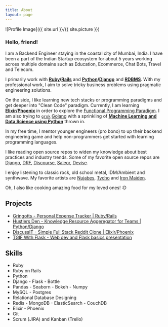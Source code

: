 ```yaml
---
title: About
layout: page
---
```

![Profile Image]({{ site.url }}/{{ site.picture }})

### Hello, friend!

I am a Backend Engineer staying in the coastal city of Mumbai, India. I have been a part of the Indian Startup ecosystem for about 5 years working across multiple domains such as Education, Ecommerce, Chat Bots, Travel and Telecom.

I primarily work with **[Ruby](https://www.ruby-lang.org/en/)/[Rails](https://rubyonrails.org/)** and **[Python](https://www.python.org/)/[Django](https://www.djangoproject.com/)** and [**RDBMS**](https://en.wikipedia.org/wiki/Relational_database). With my professional work, I aim to solve tricky business problems using pragmatic engineering solutions.

On the side, I like learning new tech stacks or programming paradigms and get deeper into "Clean Code" paradigm. Currently, I am learning **[Elixir](https://elixir-lang.org/)/[Phoenix](https://phoenixframework.org/)** in order to explore the [Functional Programming Paradigm](https://en.wikipedia.org/wiki/Functional_programming). I am also trying to [`grok`](https://www.urbandictionary.com/define.php?term=grok) [Golang](https://golang.org/) with a sprinkling of **[Machine Learning and Data Science using Python](https://www.python-course.eu/machine_learning.php)** thrown in.

In my free time, I mentor younger engineers (pro bono) to up their backend engineering game and help non-programmers get started with learning programming languages.

I like reading open source repos to widen my knowledge about best practices and industry trends. Some of my favorite open source repos are [Django](https://github.com/django/django), [DRF](https://github.com/encode/django-rest-framework), [Discourse](https://github.com/discourse/discourse), [Saleor](https://github.com/mirumee/saleor), [Devise](https://github.com/plataformatec/devise).

I enjoy listening to classic rock, old school metal, IDM/Ambient and synthwave. My favorite artists are [Nujabes](https://www.youtube.com/watch?v=TjFEHf6y7CU), [Tycho](https://www.youtube.com/watch?v=9kuNshckRIU) and [Iron Maiden](https://www.youtube.com/watch?v=Xg9aQvjMS60).

Oh, I also like cooking amazing food for my loved ones! :D

<h2>Projects</h2>

<ul>
	<li><a href="https://darth-dodo.github.io/gringotts-backend" target="_blank">Gringotts - Personal Expense Tracker | Ruby/Rails</a></li>
	<li><a href="https://darth-dodo.github.io/hustlers-den" target="_blank">Hustlers Den - Knowledge Resource Aggeregator for Teams | Python/Django</a></li>
	<li><a href="https://darth-dodo.github.io/discuss-it" target="_blank">DiscussIT - Simple Full Stack Reddit Clone | Elixir/Phoenix</a></li>
	<li><a href="https://darth-dodo.github.io/tgif-with-flask/">TGIF With Flask - Web dev and Flask basics presentation</a></li>
</ul>


<h2>Skills</h2>

<ul class="skill-list">
	<li>Ruby</li>
	<li>Ruby on Rails</li>
	<li>Python</li>
	<li>Django - Flask - Bottle</li>
	<li> Pandas - Seaborn - Bokeh - Numpy </li>
	<li>MySQL - Postgres</li>
	<li>Relational Database Designing</li>
	<li>Redis - MongoDB - ElasticSearch - CouchDB </li>
	<li>Elixir - Phoenix </li>
	<li>Git</li>
	<li>Scrum (JIRA) and Kanban (Trello)</li>
</ul>


